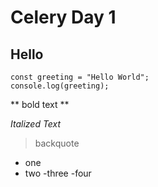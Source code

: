 # Celery Day 1 
## Hello
``` JS
const greeting = "Hello World";
console.log(greeting);
```

** bold text **

*Italized Text*

>backquote

- one
- two
-three
-four



